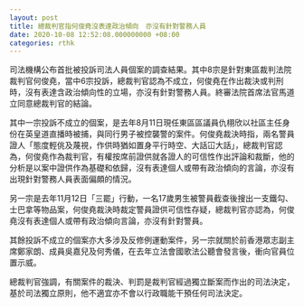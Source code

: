 ```yaml
---
layout: post
title: 總裁判官指何俊堯沒表達政治傾向　亦沒有針對警務人員
date: 2020-10-08 12:52:08.000000000 +08:00
categories: rthk
---
```


司法機構公布首批被投訴司法人員個案的調查結果。其中8宗是針對東區裁判法院裁判官何俊堯，當中6宗投訴，總裁判官認為不成立，何俊堯在作出裁決或判刑時，沒有表達含政治傾向性的立場，亦沒有針對警務人員。終審法院首席法官馬道立同意總裁判官的結論。

其中一宗投訴不成立的個案，是去年8月11日現任東區區議員仇栩欣以社區主任身份在英皇道直播時被捕，與同行男子被控襲警的案件。何俊堯裁決時指，兩名警員證人「態度輕佻及蔑視，作供時猶如置身平行時空、大話冚大話」，總裁判官認為，何俊堯作為裁判官，有權按席前證供就各證人的可信性作出評論和裁斷，他的分析是以案中證供作為基礎和依歸，沒有表達個人或帶有政治傾向的言論，亦沒有出現針對警務人員表面偏頗的情況。

另一宗是去年11月12日「三罷」行動，一名17歲男生被警員截查後搜出一支鐵勾、士巴拿等物品案，何俊堯裁決時裁定警員證供可信性存疑，總裁判官亦認為，何俊堯沒有表達個人或帶有政治傾向言論，亦沒有針對警員。

其餘投訴不成立的個案亦大多涉及反修例運動案件，另一宗就關於前香港眾志副主席鄭家朗、成員吳嘉兒及何秀儀，在去年立法會國歌法公聽會發言後，衝向官員位置示威。

總裁判官強調，有關案件的裁決、判罰是裁判官經過獨立斷案而作出的司法決定，基於司法獨立原則，他不適宜亦不會以行政職能干預任何司法決定。
